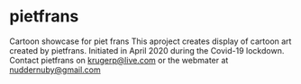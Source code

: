 # pietfrans
Cartoon showcase for piet frans
This aproject creates display of cartoon art created by pietfrans.
Initiated in  April 2020 during the Covid-19 lockdown.
Contact pietfrans on krugerp@live.com or the webmater at nuddernuby@gmail.com
